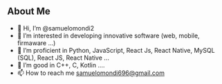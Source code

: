 ## About Me

- 👋 Hi, I’m @samuelomondi2
- 👀 I’m interested in developing innovative software (web, mobile, firmaware ...)
- 🧰 I’m proficient in Python, JavaScript, React Js, React Native, MySQL (SQL), React JS, React Native ...
- 🔧 I’m good in C++, C, Kotlin ....
- 📫 How to reach me samuelomondi696@gmail.com 

<!--
**samuelomondi2/samuelomondi2** is a ✨ _special_ ✨ repository because its `README.md` (this file) appears on your GitHub profile.

Here are some ideas to get you started:

- 🔭 I’m currently working on ...
- 🌱 I’m currently learning ...
- 👯 I’m looking to collaborate on ...
- 🤔 I’m looking for help with ...
- 💬 Ask me about ...
- 📫 How to reach me: ...
- 😄 Pronouns: ...
- ⚡ Fun fact: ...

https://docs.github.com/en/account-and-profile/setting-up-and-managing-your-github-profile/customizing-your-profile/managing-your-profile-readme
-->

